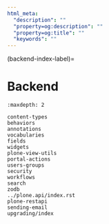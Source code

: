 ```yaml
---
html_meta:
  "description": ""
  "property=og:description": ""
  "property=og:title": ""
  "keywords": ""
---
```


(backend-index-label)=

# Backend

```{toctree}
:maxdepth: 2

content-types
behaviors
annotations
vocabularies
fields
widgets
plone-view-utils
portal-actions
users-groups
security
workflows
search
zodb
../plone.api/index.rst
plone-restapi
sending-email
upgrading/index
```
